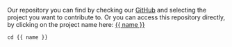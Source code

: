 <script setup>
const name = "ChatFormatter";
const href = "https://github.com/EternalCodeTeam/ChatFormatter";

</script>


<!--@include: ../components/contribute/part1.md-->




Our repository you can find by checking our [GitHub](https://github.com/EternalCodeTeam) and selecting the project you want to contribute to. 
Or you can access this repository directly, by clicking on the project name here: [{{ name }}](https://www.github.com/EternalCodeTeam/ChatFormatter)

<!--@include: ../components/contribute/part2.md-->


```bash-vue
cd {{ name }}
```

<!--@include: ../components/contribute/part3.md-->